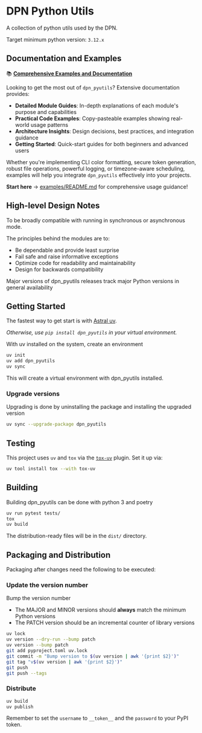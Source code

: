 # DPN Python Utils

A collection of python utils used by the DPN.

Target minimum python version: `3.12.x`

## Documentation and Examples

📚 **[Comprehensive Examples and Documentation](examples/README.md)**

Looking to get the most out of `dpn_pyutils`? Extensive documentation provides:

- **Detailed Module Guides**: In-depth explanations of each module's purpose and capabilities
- **Practical Code Examples**: Copy-pasteable examples showing real-world usage patterns
- **Architecture Insights**: Design decisions, best practices, and integration guidance
- **Getting Started**: Quick-start guides for both beginners and advanced users

Whether you're implementing CLI color formatting, secure token generation, robust file operations, powerful logging, or timezone-aware scheduling, examples will help you integrate `dpn_pyutils` effectively into your projects.

**Start here** → [examples/README.md](examples/README.md) for comprehensive usage guidance!

## High-level Design Notes

To be broadly compatible with running in synchronous or asynchronous mode.

The principles behind the modules are to:

- Be dependable and provide least surprise
- Fail safe and raise informative exceptions
- Optimize code for readability and maintainability
- Design for backwards compatibility

Major versions of dpn_pyutils releases track major Python versions in general
availability


## Getting Started

The fastest way to get start is with [Astral uv](https://docs.astral.sh/uv/).

*Otherwise, use `pip install dpn_pyutils` in your virtual environment.*

With uv installed on the system, create an environment

```bash
uv init
uv add dpn_pyutils
uv sync
```

This will create a virtual environment with dpn_pyutils installed.

### Upgrade versions

Upgrading is done by uninstalling the package and installing the upgraded version

```bash
uv sync --upgrade-package dpn_pyutils
```

## Testing

This project uses `uv` and `tox` via the [`tox-uv`](https://github.com/tox-dev/tox-uv) plugin. Set it up via:

```bash
uv tool install tox --with tox-uv
```

## Building

Building dpn_pyutils can be done with python 3 and poetry

```bash
uv run pytest tests/
tox
uv build
```

The distribution-ready files will be in the `dist/` directory.

## Packaging and Distribution

Packaging after changes need the following to be executed:

### Update the version number

Bump the version number

- The MAJOR and MINOR versions should **always** match the minimum Python versions
- The PATCH version should be an incremental counter of library versions

```bash
uv lock
uv version --dry-run --bump patch
uv version --bump patch
git add pyproject.toml uv.lock
git commit -m "Bump version to $(uv version | awk '{print $2}')"
git tag "v$(uv version | awk '{print $2}')"
git push
git push --tags
```

### Distribute

```bash
uv build
uv publish
```

Remember to set the `username` to `__token__` and the `password` to your PyPI token.
